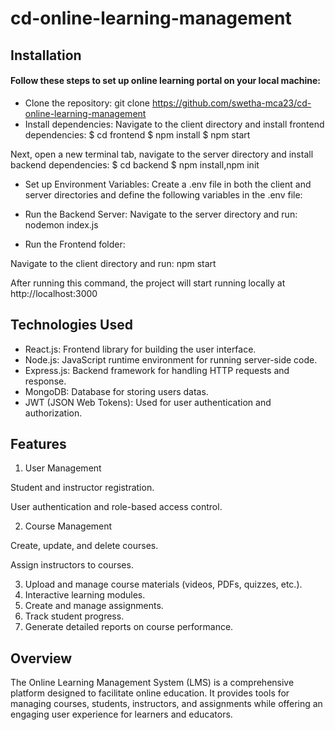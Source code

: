 # cd-online-learning-management

<h2> Installation</h2>
<h4>Follow these steps to set up online learning portal  on your local machine:</h4>

+ Clone the repository: 
     git clone https://github.com/swetha-mca23/cd-online-learning-management
+ Install dependencies: 
     Navigate to the client directory and install frontend dependencies:
     $ cd frontend
     $ npm install
     $ npm start
   
Next, open a new terminal tab, navigate to the server directory and install backend dependencies:
    $ cd backend
    $ npm install,npm init
    
+ Set up Environment Variables:
Create a .env file in both the client and server directories and define the following variables in the .env file:

+ Run the Backend Server:
Navigate to the server directory and run:
nodemon index.js

+ Run the Frontend folder:

Navigate to the client directory and run:
npm start

After running this command, the project will start running locally at http://localhost:3000

<h2>Technologies Used</h2>

+ React.js: Frontend library for building the user interface.
+ Node.js: JavaScript runtime environment for running server-side code.
+ Express.js: Backend framework for handling HTTP requests and response.
+ MongoDB: Database for storing users datas.
+ JWT (JSON Web Tokens): Used for user authentication and authorization.

<h2>Features</h2>

1) User Management
<p>Student and instructor registration.</p>
<p>User authentication and role-based access control.</p>

2) Course Management
<p>Create, update, and delete courses.</p>
<p>Assign instructors to courses.</p>
  
3) Upload and manage course materials (videos, PDFs, quizzes, etc.).
4) Interactive learning modules.
5) Create and manage  assignments.
6) Track student progress.
7) Generate detailed reports on course performance.


<h2>Overview</h2>

The Online Learning Management System (LMS) is a comprehensive platform designed to facilitate online education. 
It provides tools for managing courses, students, instructors, and assignments while offering an engaging user experience for learners and educators.



